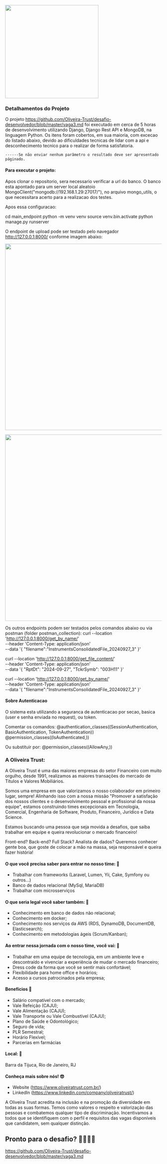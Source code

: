 <p>
    <img src="https://encrypted-tbn0.gstatic.com/images?q=tbn%3AANd9GcQIAOtqQ5is5vwbcEn0ZahZfMxz1QIeAYtFfnLdkCXu1sqAGbnX" width="300">
 </p>
 
### Detalhamentos do Projeto

O projeto https://github.com/Oliveira-Trust/desafio-desenvolvedor/blob/master/vaga3.md foi executado em cerca de 5 horas de desenvolvimento utilizando Django, Django Rest API e MongoDB, na linguagem Python. 
Os itens foram cobertos, em sua maioria, com excecao do listado abaixo, devido ao dificuldades tecnicas de lidar com a api e desconhecimento tecnico para o realizar de forma satisfatoria. 
   
    ------Se não enviar nenhum parâmetro o resultado deve ser apresentado páginado.


#### Para executar o projeto:
Apos clonar o repositorio, sera necessario verificar a url do banco. 
O banco esta apontado para um server local aleatoio MongoClient("mongodb://192.168.1.29:27017/"), no arquivo mongo_utils, o que necessitara acerto para a realizacao dos testes. 

Apos essa configuracao: 

cd main_endpoint
python -m venv venv
source venv.bin.activate
python manage.py runserver

O endpoint de upload pode ser testado pelo navegador http://127.0.0.1:8000/ conforme imagem abaixo:
<p>
    <img src="https://github.com/rubensolv/desafio-desenvolvedor/blob/18e3938c0af0d3cb6c0c80f45a4c38b7b803fa15/images/upload_endpoint.png" width="600">
 </p>
<p>
    <img src="https://github.com/rubensolv/desafio-desenvolvedor/blob/e7e7f6e6f83638fe59c923ec47c63c226eefb804/images/upload_checking.png" width="600">
 </p>

 

Os outros endpoints podem ser testados pelos comandos abaixo ou via postman (folder postman_collection):
curl --location 'http://127.0.0.1:8000/get_by_name/' \
--header 'Content-Type: application/json' \
--data '{
    "filename":"InstrumentsConsolidatedFile_20240927_3"
}'

curl --location 'http://127.0.0.1:8000/get_file_content/' \
--header 'Content-Type: application/json' \
--data '{
  "RptDt": "2024-09-27",
  "TckrSymb": "003H11"
}'

curl --location 'http://127.0.0.1:8000/get_by_name/' \
--header 'Content-Type: application/json' \
--data '{
    "filename":"InstrumentsConsolidatedFile_20240927_3"
}'


#### Sobre Autenticacao
O sistema esta utilizando a seguranca de autenticacao por secao, basica (user e senha enviada no request), ou token. 



Comentar os comandos:
@authentication_classes((SessionAuthentication, BasicAuthentication, TokenAuthentication))
@permission_classes((IsAuthenticated,))

Ou substituir por:
@permission_classes((AllowAny,))


### A Oliveira Trust:
A Oliveira Trust é uma das maiores empresas do setor Financeiro com muito orgulho, desde 1991, realizamos as maiores transações do mercado de Títulos e Valores Mobiliários.

Somos uma empresa em que valorizamos o nosso colaborador em primeiro lugar, sempre! Alinhando isso com a nossa missão "Promover a satisfação dos nossos clientes e o desenvolvimento pessoal e profissional da nossa equipe", estamos construindo times excepcionais em Tecnologia, Comercial, Engenharia de Software, Produto, Financeiro, Jurídico e Data Science.

Estamos buscando uma pessoa que seja movida a desafios, que saiba trabalhar em equipe e queira revolucionar o mercado financeiro!

Front-end? Back-end? Full Stack? Analista de dados? Queremos conhecer gente boa, que goste de colocar a mão na massa, seja responsável e queira fazer história!

#### O que você precisa saber para entrar no nosso time: 🚀
- Trabalhar com frameworks (Laravel, Lumen, Yii, Cake, Symfony ou outros...)
- Banco de dados relacional (MySql, MariaDB)
- Trabalhar com microsserviços

#### O que seria legal você saber também: 🚀
- Conhecimento em banco de dados não relacional;
- Conhecimento em docker;
- Conhecimento nos serviços da AWS (RDS, DynamoDB, DocumentDB, Elasticsearch);
- Conhecimento em metodologias ágeis (Scrum/Kanban);

#### Ao entrar nessa jornada com o nosso time, você vai: 🚀
- Trabalhar em uma equipe de tecnologia, em um ambiente leve e descontraído e vivenciar a experiência de mudar o mercado financeiro;
- Dress code da forma que você se sentir mais confortável;
- Flexibilidade para home office e horários;
- Acesso a cursos patrocinados pela empresa;

#### Benefícios 🚀
- Salário compatível com o mercado;
- Vale Refeição (CAJU);
- Vale Alimentação (CAJU);
- Vale Transporte ou Vale Combustível (CAJU);
- Plano de Saúde e Odontológico;
- Seguro de vida;
- PLR Semestral;
- Horário Flexível;
- Parcerias em farmácias

#### Local: 🚀
Barra da Tijuca, Rio de Janeiro, RJ

#### Conheça mais sobre nós! :sunglasses:
- Website (https://www.oliveiratrust.com.br/)
- LinkedIn (https://www.linkedin.com/company/oliveiratrust/)

A Oliveira Trust acredita na inclusão e na promoção da diversidade em todas as suas formas. Temos como valores o respeito e valorização das pessoas e combatemos qualquer tipo de discriminação. Incentivamos a todos que se identifiquem com o perfil e requisitos das vagas disponíveis que candidatem, sem qualquer distinção.

## Pronto para o desafio? 🚀🚀🚀🚀
https://github.com/Oliveira-Trust/desafio-desenvolvedor/blob/master/vaga3.md
